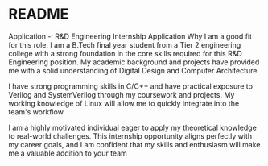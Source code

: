 # README


Application -: R&D Engineering Internship Application
Why I am a good fit for this role.
I am a B.Tech  final year student  from a Tier 2 engineering college with a strong foundation in the core skills required for this R&D Engineering position. My academic background and projects have provided me with a solid understanding of Digital Design and Computer Architecture.

I have strong programming skills in C/C++ and have practical exposure to Verilog and SystemVerilog through my coursework and projects. My working knowledge of Linux will allow me to quickly integrate into the team's workflow.

I am a highly motivated individual eager to apply my theoretical knowledge to real-world challenges. This internship opportunity aligns perfectly with my career goals, and I am confident that my skills and enthusiasm will make me a valuable addition to your team
